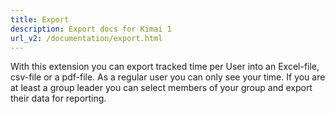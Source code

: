 ```yaml
---
title: Export
description: Export docs for Kimai 1
url_v2: /documentation/export.html
---
```


With this extension you can export tracked time per User into an Excel-file, csv-file or a pdf-file. 
As a regular user you can only see your time. 
If you are at least a group leader you can select members of your group and export their data for reporting.
